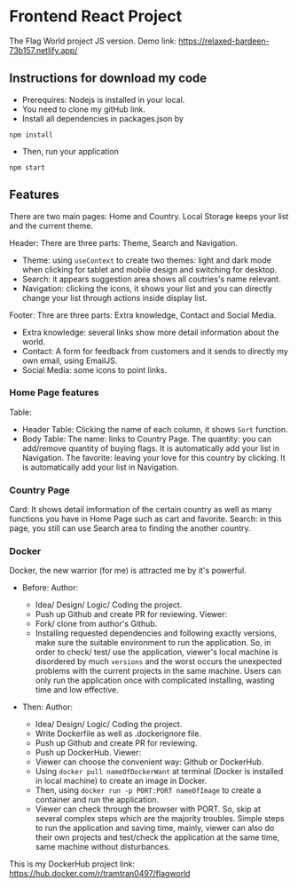 # Frontend React Project
The Flag World project JS version.
Demo link: https://relaxed-bardeen-73b157.netlify.app/

## Instructions for download my code
- Prerequires: Nodejs is installed in your local.
- You need to clone my gitHub link.
- Install all dependencies in packages.json by 
```
npm install
```
- Then, run your application
```
npm start
```
## Features
There are two main pages: Home and Country.
Local Storage keeps your list and the current theme.

Header: There are three parts: Theme, Search and Navigation.
- Theme: using `useContext` to create two themes: light and dark mode when clicking for tablet and mobile design and switching for desktop.
- Search: it appears suggestion area shows all coutries's name relevant.
- Navigation: clicking the icons, it shows your list and you can directly change your list through actions inside display list.

Footer: Thre are three parts: Extra knowledge, Contact and Social Media.
- Extra knowledge: several links show more detail information about the world.
- Contact: A form for feedback from customers and it sends to directly my own email, using EmailJS.
- Social Media: some icons to point links.

### Home Page features
Table: 
- Header Table: Clicking the name of each column, it shows `Sort` function. 
- Body Table: 
    The name: links to Country Page.
    The quantity: you can add/remove quantity of buying flags. It is automatically add your list in Navigation.
    The favorite: leaving your love for this country by clicking. It is automatically add your list in Navigation.

### Country Page
Card: It shows detail imformation of the certain country as well as many functions you have in Home Page such as cart and favorite.
Search: in this page, you still can use Search area to finding the another country.

### Docker
Docker, the new warrior (for me) is attracted me by it's powerful.
- Before:
    Author: 
    + Idea/ Design/ Logic/ Coding the project.
    + Push up Github and create PR for reviewing.
    Viewer:
    + Fork/ clone from author's Github.
    + Installing requested dependencies and following exactly versions, make sure the suitable environment to run the application.
So, in order to check/ test/ use the application, viewer's local machine is disordered by much `versions` and the worst occurs the unexpected problems with the current projects in the same machine. Users can only run the application once with complicated installing, wasting time and low effective.

- Then:
    Author:
    + Idea/ Design/ Logic/ Coding the project.
    + Write Dockerfile as well as .dockerignore file.
    + Push up Github and create PR for reviewing.
    + Push up DockerHub.
    Viewer:
    + Viewer can choose the convenient way: Github or DockerHub.
    + Using `docker pull nameOfDockerWant` at terminal (Docker is installed in local machine) to create an image in Docker.
    + Then, using `docker run -p PORT:PORT nameOfImage` to create a container and run the application.
    + Viewer can check through the browser with PORT.
So, skip at several complex steps which are the majority troubles. Simple steps to run the application and saving time, mainly, viewer can also do their own projects and test/check the application at the same time, same machine without disturbances.

This is my DockerHub project link: https://hub.docker.com/r/tramtran0497/flagworld
